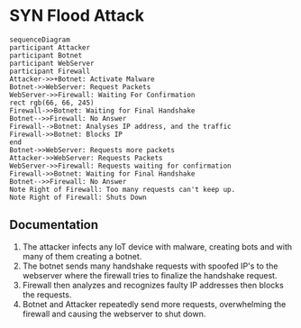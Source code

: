 # SYN Flood Attack
```mermaid 
sequenceDiagram
participant Attacker
participant Botnet
participant WebServer
participant Firewall
Attacker->>+Botnet: Activate Malware
Botnet->>WebServer: Request Packets
WebServer->>Firewall: Waiting For Confirmation
rect rgb(66, 66, 245)
Firewall->>Botnet: Waiting for Final Handshake
Botnet-->>Firewall: No Answer
Firewall-->Botnet: Analyses IP address, and the traffic
Firewall->>Botnet: Blocks IP
end 
Botnet->>WebServer: Requests more packets
Attacker->>WebServer: Requests Packets
WebServer->>Firewall: Requests waiting for confirmation
Firewall->>Botnet: Waiting for Final Handshake
Botnet-->>Firewall: No Answer
Note Right of Firewall: Too many requests can't keep up.
Note Right of Firewall: Shuts Down
```
## Documentation
1. The attacker infects any IoT device with malware, creating bots and with many of them creating a botnet.
2. The botnet sends many handshake requests with spoofed IP's to the webserver where the firewall tries to finalize the handshake request.
3. Firewall then analyzes and recognizes faulty IP addresses then blocks the requests.
4. Botnet and Attacker repeatedly send more requests, overwhelming the firewall and causing the webserver to shut down. 
